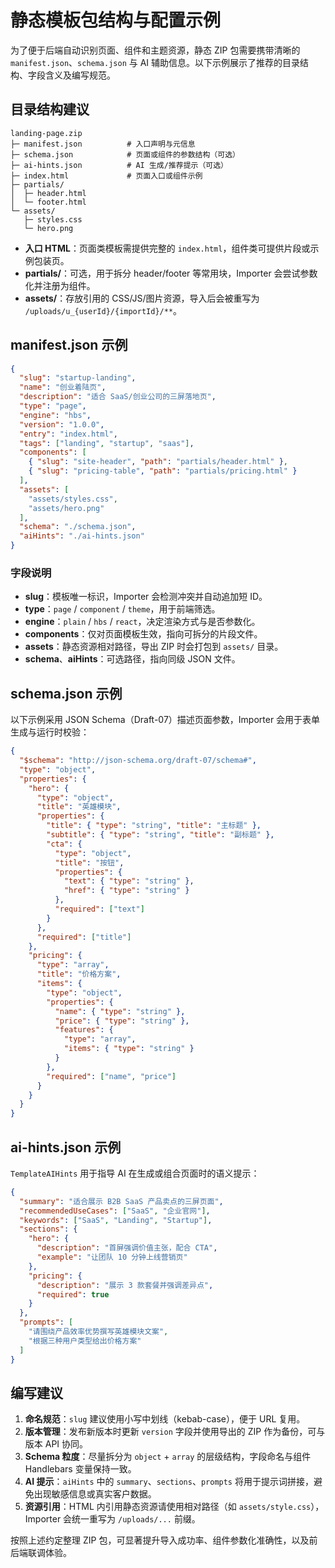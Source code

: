 # 静态模板包结构与配置示例

为了便于后端自动识别页面、组件和主题资源，静态 ZIP 包需要携带清晰的 `manifest.json`、`schema.json` 与 AI 辅助信息。以下示例展示了推荐的目录结构、字段含义及编写规范。

## 目录结构建议

```
landing-page.zip
├─ manifest.json          # 入口声明与元信息
├─ schema.json            # 页面或组件的参数结构（可选）
├─ ai-hints.json          # AI 生成/推荐提示（可选）
├─ index.html             # 页面入口或组件示例
├─ partials/
│  ├─ header.html
│  └─ footer.html
└─ assets/
   ├─ styles.css
   └─ hero.png
```

- **入口 HTML**：页面类模板需提供完整的 `index.html`，组件类可提供片段或示例包装页。
- **partials/**：可选，用于拆分 header/footer 等常用块，Importer 会尝试参数化并注册为组件。
- **assets/**：存放引用的 CSS/JS/图片资源，导入后会被重写为 `/uploads/u_{userId}/{importId}/**`。

## manifest.json 示例

```json
{
  "slug": "startup-landing",
  "name": "创业着陆页",
  "description": "适合 SaaS/创业公司的三屏落地页",
  "type": "page",
  "engine": "hbs",
  "version": "1.0.0",
  "entry": "index.html",
  "tags": ["landing", "startup", "saas"],
  "components": [
    { "slug": "site-header", "path": "partials/header.html" },
    { "slug": "pricing-table", "path": "partials/pricing.html" }
  ],
  "assets": [
    "assets/styles.css",
    "assets/hero.png"
  ],
  "schema": "./schema.json",
  "aiHints": "./ai-hints.json"
}
```

### 字段说明

- **slug**：模板唯一标识，Importer 会检测冲突并自动追加短 ID。
- **type**：`page` / `component` / `theme`，用于前端筛选。
- **engine**：`plain` / `hbs` / `react`，决定渲染方式与是否参数化。
- **components**：仅对页面模板生效，指向可拆分的片段文件。
- **assets**：静态资源相对路径，导出 ZIP 时会打包到 `assets/` 目录。
- **schema**、**aiHints**：可选路径，指向同级 JSON 文件。

## schema.json 示例

以下示例采用 JSON Schema（Draft-07）描述页面参数，Importer 会用于表单生成与运行时校验：

```json
{
  "$schema": "http://json-schema.org/draft-07/schema#",
  "type": "object",
  "properties": {
    "hero": {
      "type": "object",
      "title": "英雄模块",
      "properties": {
        "title": { "type": "string", "title": "主标题" },
        "subtitle": { "type": "string", "title": "副标题" },
        "cta": {
          "type": "object",
          "title": "按钮",
          "properties": {
            "text": { "type": "string" },
            "href": { "type": "string" }
          },
          "required": ["text"]
        }
      },
      "required": ["title"]
    },
    "pricing": {
      "type": "array",
      "title": "价格方案",
      "items": {
        "type": "object",
        "properties": {
          "name": { "type": "string" },
          "price": { "type": "string" },
          "features": {
            "type": "array",
            "items": { "type": "string" }
          }
        },
        "required": ["name", "price"]
      }
    }
  }
}
```

## ai-hints.json 示例

`TemplateAIHints` 用于指导 AI 在生成或组合页面时的语义提示：

```json
{
  "summary": "适合展示 B2B SaaS 产品卖点的三屏页面",
  "recommendedUseCases": ["SaaS", "企业官网"],
  "keywords": ["SaaS", "Landing", "Startup"],
  "sections": {
    "hero": {
      "description": "首屏强调价值主张，配合 CTA",
      "example": "让团队 10 分钟上线营销页"
    },
    "pricing": {
      "description": "展示 3 款套餐并强调差异点",
      "required": true
    }
  },
  "prompts": [
    "请围绕产品效率优势撰写英雄模块文案",
    "根据三种用户类型给出价格方案"
  ]
}
```

## 编写建议

1. **命名规范**：`slug` 建议使用小写中划线（kebab-case），便于 URL 复用。
2. **版本管理**：发布新版本时更新 `version` 字段并使用导出的 ZIP 作为备份，可与版本 API 协同。
3. **Schema 粒度**：尽量拆分为 `object` + `array` 的层级结构，字段命名与组件 Handlebars 变量保持一致。
4. **AI 提示**：`aiHints` 中的 `summary`、`sections`、`prompts` 将用于提示词拼接，避免出现敏感信息或真实客户数据。
5. **资源引用**：HTML 内引用静态资源请使用相对路径（如 `assets/style.css`），Importer 会统一重写为 `/uploads/...` 前缀。

按照上述约定整理 ZIP 包，可显著提升导入成功率、组件参数化准确性，以及前后端联调体验。

